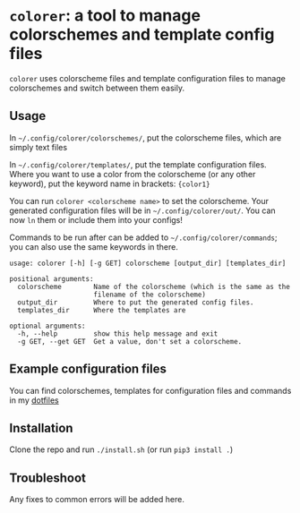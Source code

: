 # `colorer`: a tool to manage colorschemes and template config files

`colorer` uses colorscheme files and template configuration files to manage colorschemes and switch between them easily.

## Usage

In `~/.config/colorer/colorschemes/`, put the colorscheme files, which are simply text files

In `~∕.config/colorer/templates/`, put the template configuration files. Where you want to use a color from the colorscheme (or any other keyword), put the keyword name in brackets: `{color1}`

You can run `colorer <colorscheme name>` to set the colorscheme. Your generated configuration files will be in `~/.config/colorer/out/`. You can now `ln` them or include them into your configs!

Commands to be run after can be added to `~/.config/colorer/commands`; you can also use the same keywords in there.

```
usage: colorer [-h] [-g GET] colorscheme [output_dir] [templates_dir]

positional arguments:
  colorscheme        Name of the colorscheme (which is the same as the
                     filename of the colorscheme)
  output_dir         Where to put the generated config files.
  templates_dir      Where the templates are

optional arguments:
  -h, --help         show this help message and exit
  -g GET, --get GET  Get a value, don't set a colorscheme.
```

## Example configuration files

You can find colorschemes, templates for configuration files and commands in my [dotfiles](https://github.com/kiddae/dotfiles)

## Installation

Clone the repo and run `./install.sh` (or run `pip3 install .`)

## Troubleshoot

Any fixes to common errors will be added here.
